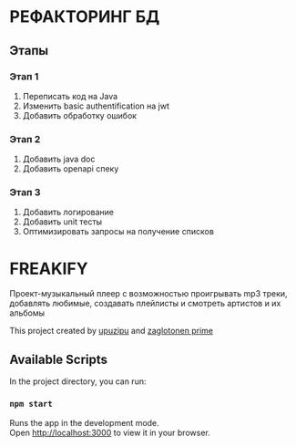 
# РЕФАКТОРИНГ БД
## Этапы
### Этап 1
1) Переписать код на Java
2) Изменить basic authentification на jwt
3) Добавить обработку ошибок
### Этап 2
1) Добавить java doc
2) Добавить openapi спеку
### Этап 3
1) Добавить логирование
2) Добавить unit тесты
3) Оптимизировать запросы на получение списков


# FREAKIFY
Проект-музыкальный плеер с возможностью проигрывать mp3 треки, добавлять любимые, создавать плейлисты и смотреть артистов и их альбомы

This project created by [upuzipu](https://github.com/upuzipu) and [zaglotonen prime](https://github.com/Yarikonen)

## Available Scripts

In the project directory, you can run:

### `npm start`

Runs the app in the development mode.\
Open [http://localhost:3000](http://localhost:3000) to view it in your browser.